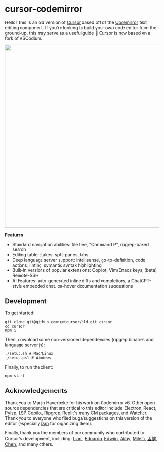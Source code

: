 # cursor-codemirror

Hello! This is an old version of [Cursor](https://cursor.so/) based off of the [Codemirror](https://codemirror.net/) text editing component. If you're looking to build your own code editor from the ground-up, this may serve as a useful guide 🙂 Cursor is now based on a fork of VSCodium.

<p align="center">
<a href="https://cursor.so/">
<img src="https://user-images.githubusercontent.com/4297743/227696390-0c1886c7-0cda-4528-9259-0b2944892d4c.png" width="600"><br>
</a>
</p>

**Features**
* Standard navigation abilities: file tree, "Command P", ripgrep-based search
* Editing table-stakes: split-panes, tabs
* Deep language server support: intellisense, go-to-definition, code actions, linting, symantic syntax highlighting
* Built-in versions of popular extensions: Copilot, Vim/Emacs keys, (beta) Remote-SSH
* AI Features: auto-generated inline diffs and completions, a ChatGPT-style embedded chat, on-hover documentation suggestions

## Development

To get started:

```
git clone git@github.com:getcursor/old.git cursor
cd cursor
npm i
```

Then, download some non-versioned dependencies (ripgrep binaries and language server js):

```
./setup.sh # Mac/Linux
./setup.ps1 # Windows
```

Finally, to run the client:

```
npm start
```

## Acknowledgements

Thank you to Marijn Haverbeke for his work on Codemirror v6. Other open source dependencies that are critical to this editor include: Electron, React, [Pylsp](https://github.com/python-lsp/python-lsp-server), [LSP Copilot](https://github.com/TerminalFi/LSP-copilot), [Ripgrep](https://github.com/BurntSushi/ripgrep), Replit's [many](https://github.com/replit/codemirror-vim) [CM](https://github.com/replit/codemirror-emacs) [packages](https://github.com/replit/Codemirror-CSS-color-picker), and [Watcher](https://github.com/fabiospampinato/watcher). Thank you to everyone who filed bugs/suggestions on this version of the editor (especially [Dan](https://github.com/danperks) for organizing them).

Finally, thank you the members of our community who contributed to Cursor's development, including: [Liam](https://github.com/terror), [Edoardo](https://github.com/elanzini), [Edwiin](https://github.com/boxizen), [Abby](https://github.com/abbychau), [Mileta](https://github.com/MiletaA), [孟健](https://github.com/mengjian-github), [Chen](https://github.com/yuchen9), and many others.
